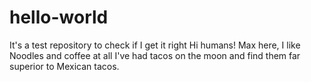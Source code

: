 # hello-world
It's a test repository to check if I get it right
Hi humans!
Max here, I like Noodles and coffee at all
I've had tacos on the moon and find them far superior to Mexican tacos.
